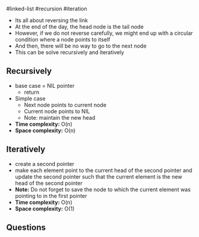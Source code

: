 #linked-list #recursion #iteration

- Its all about reversing the link
- At the end of the day, the head node is the tail node
- However, if we do not reverse carefully, we might end up with a circular condition where a node points to itself
- And then, there will be no way to go to the next node
- This can be solve recursively and iteratively

## Recursively
- base case = NIL pointer
	- return
- Simple case
	- Next node points to current node
	- Current node points to NIL
	- Note: maintain the new head
- **Time complexity:** O(n)
- **Space complexity:** O(n)

## Iteratively
- create a second pointer
- make each element point to the current head of the second pointer and update the second pointer such that the current element is the new head of the second pointer
- **Note:** Do not forget to save the node to which the current element was pointing to in the first pointer
- **Time complexity:** O(n)
- **Space complexity:** O(1)

## Questions
